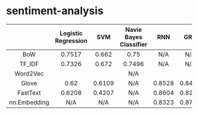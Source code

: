 # sentiment-analysis

|              | Logistic Regression | SVM    | Navie Bayes Classifier | RNN    | GRU    | LSTM   |
| :----------: | :-----------------: | :----: | :--------------------: | :----: | :----: | :----: |
| BoW          | 0.7517              | 0.662  | 0.75                   | N/A    | N/A    | N/A    |
| TF_IDF       | 0.7326              | 0.672  | 0.7496                 | N/A    | N/A    | N/A    |
| Word2Vec     |                     |        | N/A                    |        |        |        |
| Glove        | 0.62                | 0.6109 | N/A                    | 0.8528 | 0.8472 | 0.8772 |
| FastText     | 0.6208              | 0.4207 | N/A                    | 0.8604 | 0.8294 | 0.8708 |
| nn.Embedding | N/A                 | N/A    | N/A                    | 0.8323 | 0.8792 | 0.8730 |


